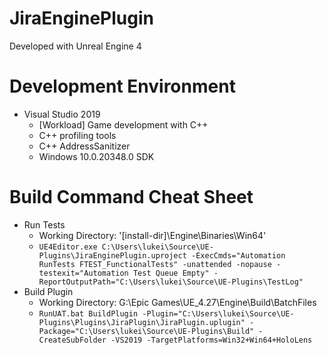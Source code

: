 # JiraEnginePlugin

Developed with Unreal Engine 4

# Development Environment
* Visual Studio 2019
    * [Workload] Game development with C++
    * C++ profiling tools
    * C++ AddressSanitizer
    * Windows 10.0.20348.0 SDK


# Build Command Cheat Sheet
* Run Tests
    * Working Directory: '[install-dir]\Engine\Binaries\Win64\'
    * ```UE4Editor.exe C:\Users\lukei\Source\UE-Plugins\JiraEnginePlugin.uproject -ExecCmds="Automation RunTests FTEST_FunctionalTests" -unattended -nopause -testexit="Automation Test Queue Empty" -ReportOutputPath="C:\Users\lukei\Source\UE-Plugins\TestLog"```
* Build Plugin
    * Working Directory: G:\Epic Games\UE_4.27\Engine\Build\BatchFiles
    * ```RunUAT.bat BuildPlugin -Plugin="C:\Users\lukei\Source\UE-Plugins\Plugins\JiraPlugin\JiraPlugin.uplugin" -Package="C:\Users\lukei\Source\UE-Plugins\Build" -CreateSubFolder -VS2019 -TargetPlatforms=Win32+Win64+HoloLens```